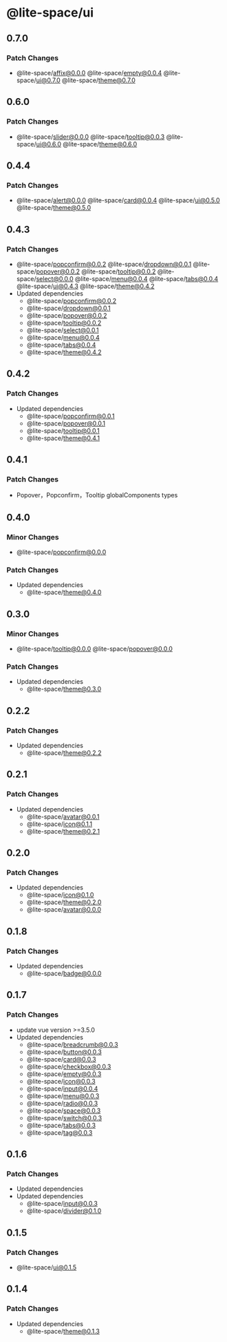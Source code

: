 # @lite-space/ui

## 0.7.0

### Patch Changes

- @lite-space/affix@0.0.0
  @lite-space/empty@0.0.4
  @lite-space/ui@0.7.0
  @lite-space/theme@0.7.0

## 0.6.0

### Patch Changes

- @lite-space/slider@0.0.0
  @lite-space/tooltip@0.0.3
  @lite-space/ui@0.6.0
  @lite-space/theme@0.6.0

## 0.4.4

### Patch Changes

- @lite-space/alert@0.0.0
  @lite-space/card@0.0.4
  @lite-space/ui@0.5.0
  @lite-space/theme@0.5.0

## 0.4.3

### Patch Changes

- @lite-space/popconfirm@0.0.2
  @lite-space/dropdown@0.0.1
  @lite-space/popover@0.0.2
  @lite-space/tooltip@0.0.2
  @lite-space/select@0.0.0
  @lite-space/menu@0.0.4
  @lite-space/tabs@0.0.4
  @lite-space/ui@0.4.3
  @lite-space/theme@0.4.2
- Updated dependencies
  - @lite-space/popconfirm@0.0.2
  - @lite-space/dropdown@0.0.1
  - @lite-space/popover@0.0.2
  - @lite-space/tooltip@0.0.2
  - @lite-space/select@0.0.1
  - @lite-space/menu@0.0.4
  - @lite-space/tabs@0.0.4
  - @lite-space/theme@0.4.2

## 0.4.2

### Patch Changes

- Updated dependencies
  - @lite-space/popconfirm@0.0.1
  - @lite-space/popover@0.0.1
  - @lite-space/tooltip@0.0.1
  - @lite-space/theme@0.4.1

## 0.4.1

### Patch Changes

- Popover，Popconfirm，Tooltip globalComponents types

## 0.4.0

### Minor Changes

- @lite-space/popconfirm@0.0.0

### Patch Changes

- Updated dependencies
  - @lite-space/theme@0.4.0

## 0.3.0

### Minor Changes

- @lite-space/tooltip@0.0.0
  @lite-space/popover@0.0.0

### Patch Changes

- Updated dependencies
  - @lite-space/theme@0.3.0

## 0.2.2

### Patch Changes

- Updated dependencies
  - @lite-space/theme@0.2.2

## 0.2.1

### Patch Changes

- Updated dependencies
  - @lite-space/avatar@0.0.1
  - @lite-space/icon@0.1.1
  - @lite-space/theme@0.2.1

## 0.2.0

### Patch Changes

- Updated dependencies
  - @lite-space/icon@0.1.0
  - @lite-space/theme@0.2.0
  - @lite-space/avatar@0.0.0

## 0.1.8

### Patch Changes

- Updated dependencies
  - @lite-space/badge@0.0.0

## 0.1.7

### Patch Changes

- update vue version >=3.5.0
- Updated dependencies
  - @lite-space/breadcrumb@0.0.3
  - @lite-space/button@0.0.3
  - @lite-space/card@0.0.3
  - @lite-space/checkbox@0.0.3
  - @lite-space/empty@0.0.3
  - @lite-space/icon@0.0.3
  - @lite-space/input@0.0.4
  - @lite-space/menu@0.0.3
  - @lite-space/radio@0.0.3
  - @lite-space/space@0.0.3
  - @lite-space/switch@0.0.3
  - @lite-space/tabs@0.0.3
  - @lite-space/tag@0.0.3

## 0.1.6

### Patch Changes

- Updated dependencies
- Updated dependencies
  - @lite-space/input@0.0.3
  - @lite-space/divider@0.1.0

## 0.1.5

### Patch Changes

- @lite-space/ui@0.1.5

## 0.1.4

### Patch Changes

- Updated dependencies
  - @lite-space/theme@0.1.3
